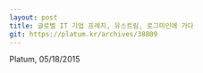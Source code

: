 ```yaml
---
layout: post
title: 글로벌 IT 기업 프레지, 유스트림, 로그미인에 가다
git: https://platum.kr/archives/38809
---
```

Platum, 05/18/2015
